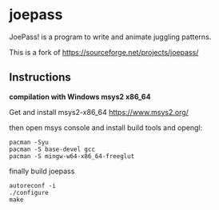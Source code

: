 # joepass
JoePass! is a program to write and animate juggling patterns.

This is a fork of https://sourceforge.net/projects/joepass/

## Instructions
**compilation with Windows msys2 x86_64**

Get and install msys2-x86_64
https://www.msys2.org/



then open msys console and install build tools and opengl:

```
pacman -Syu
pacman -S base-devel gcc
pacman -S mingw-w64-x86_64-freeglut
```

finally build joepass

```
autoreconf -i
./configure
make
```




